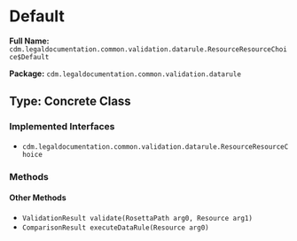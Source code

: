 # Default

**Full Name:** `cdm.legaldocumentation.common.validation.datarule.ResourceResourceChoice$Default`

**Package:** `cdm.legaldocumentation.common.validation.datarule`

## Type: Concrete Class

### Implemented Interfaces

- `cdm.legaldocumentation.common.validation.datarule.ResourceResourceChoice`

### Methods

#### Other Methods

- `ValidationResult validate(RosettaPath arg0, Resource arg1)`
- `ComparisonResult executeDataRule(Resource arg0)`

